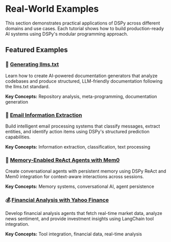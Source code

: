 # Real-World Examples

This section demonstrates practical applications of DSPy across different domains and use cases. Each tutorial shows how to build production-ready AI systems using DSPy's modular programming approach.

## Featured Examples

### 📄 [Generating llms.txt](../llms_txt_generation/index.md)
Learn how to create AI-powered documentation generators that analyze codebases and produce structured, LLM-friendly documentation following the llms.txt standard.

**Key Concepts:** Repository analysis, meta-programming, documentation generation

### 📧 [Email Information Extraction](../email_extraction/index.md)
Build intelligent email processing systems that classify messages, extract entities, and identify action items using DSPy's structured prediction capabilities.

**Key Concepts:** Information extraction, classification, text processing

### 🧠 [Memory-Enabled ReAct Agents with Mem0](../mem0_react_agent/index.md)
Create conversational agents with persistent memory using DSPy ReAct and Mem0 integration for context-aware interactions across sessions.

**Key Concepts:** Memory systems, conversational AI, agent persistence

### 💰 [Financial Analysis with Yahoo Finance](../yahoo_finance_react/index.md)
Develop financial analysis agents that fetch real-time market data, analyze news sentiment, and provide investment insights using LangChain tool integration.

**Key Concepts:** Tool integration, financial data, real-time analysis
